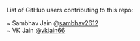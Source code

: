 List of GitHub users contributing to this repo:

~ Sambhav Jain @[sambhav2612](https://github.com/sambhav2612)         
~ VK Jain @[vkjain66](https://github.com/vkjain66)
